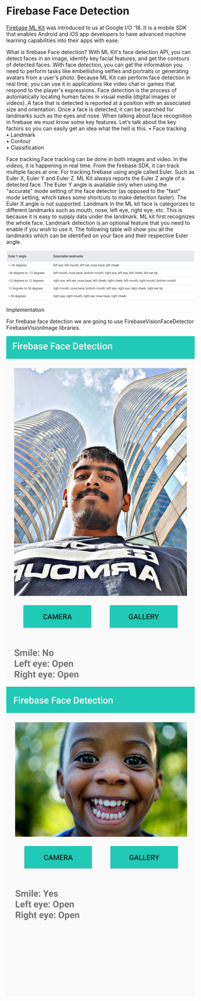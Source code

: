 # Firebase Face Detection

[Firebase ML Kit](https://firebase.google.com/docs/ml-kit/) was introduced to us at Google I/O '18.
It is a mobile SDK that enables Android and iOS app developers to have advanced machine learning capabilities into their apps with ease.

What is firebase Face detection?
With ML Kit's face detection API, you can detect faces in an image, identify key facial features, and get the contours of detected faces.
With face detection, you can get the information you need to perform tasks like embellishing selfies and portraits or generating avatars from a user's photo. Because ML Kit can perform face detection in real time, you can use it in applications like video chat or games that respond to the player's expressions.
Face detection is the process of automatically locating human faces in visual media (digital images or videos). A face that is detected is reported at a position with an associated size and orientation. Once a face is detected, it can be searched for landmarks such as the eyes and nose.
When talking about face recognition in firebase we must know some key features. Let’s talk about the key factors so you can easily get an idea what the hell is this.
•	Face tracking</br>
•	Landmark </br>
•	Contour </br>
•	Classification 

Face tracking
Face tracking can be done in both images and video. In the videos, it is happening in real time. From the firebase SDK, it can track multiple faces at one. For tracking firebase using angle called Euler. Such as Euler X, Euler Y and Euler Z. ML Kit always reports the Euler Z angle of a detected face. The Euler Y angle is available only when using the "accurate" mode setting of the face detector (as opposed to the "fast" mode setting, which takes some shortcuts to make detection faster). The Euler X angle is not supported.
Landmark
In the ML kit face is categorizes to different landmarks such as mouth, nose, left eye, right eye, etc. This is because it is easy to supply data under the landmark. ML kit first recognizes the whole face. Landmark detection is an optional feature that you need to enable if you wish to use it. The following table will show you all the landmarks which can be identified on your face and their respective Euler angle.

<img src="/images/1.PNG" ></img>


Implementation

For firebase face detection we are going to use FirebaseVisionFaceDetector 
FirebaseVisionImage libraries.

<img src="/images/6.jpg" ></img>
<img src="/images/7.jpg" ></img>
